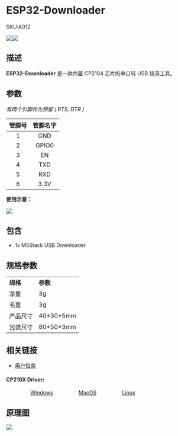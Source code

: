 # ESP32-Downloader

<el-tag effect="plain">SKU:A012</el-tag>

<div class="product_pic"><img src="assets/img/product_pics/tool/usb_downloader_01.webp"><img src="assets/img/product_pics/tool/usb_downloader_02.webp"></div>

## 描述

**ESP32-Downloader** 是一款内置 CP2104 芯片的串口转 USB 烧录工具。

## 参数

*有两个引脚作为预留 ( RTS, DTR )*

|       管脚号       |          管脚名字          |
| :-------------------: |:------------------------: |
|           1           |           GND             |
|           2           |           GPIO0           |
|           3           |           EN              |
|           4           |           TXD             |
|           5           |           RXD             |
|           6           |           3.3V            |

**使用示意：**

<img src="assets/img/product_pics/tool/usb_downloader_04.webp">

## 包含

- 1x M5Stack USB Downloader

## 规格参数

<table>
   <tr style="font-weight:bold">
      <td>规格</td>
      <td>参数</td>
   </tr>
   <tr>
      <td>净重</td>
      <td>3g</td>
   </tr>
   <tr>
      <td>毛重</td>
      <td>3g</td>
   </tr>
   <tr>
      <td>产品尺寸</td>
      <td>40*30*5mm</td>
   </tr>
   <tr>
      <td>包装尺寸</td>
      <td>80*50*3mm</td>
   </tr>
 </table>

## 相关链接

- [用户指南](https://github.com/watson8544/M5Stack-UserGuide/blob/master/TOOLS_DOCS/M5Stack-USB-Downloader-UserGuide.md)

 <h4><span>CP210X Driver:</span></h4>
    <p>
    <a href="https://m5stack.oss-cn-shenzhen.aliyuncs.com/resource/drivers/CP210x_VCP_Windows.zip" target="_blank" rel="noopener noreferrer" style="padding-left: 13%"><img src="https://cdn.shopify.com/s/files/1/0056/7689/2250/files/windows_89cc6ea0-2a3c-4327-97e5-8f51f448c38b_icon.webp?v=1557026574" alt="">Windows</a>
    <a href="https://m5stack.oss-cn-shenzhen.aliyuncs.com/resource/drivers/CP210x_VCP_MacOS.zip" target="_blank" rel="noopener noreferrer" style="padding-left: 13%"><img src="https://cdn.shopify.com/s/files/1/0056/7689/2250/files/mac_large.webp?v=1557026570" alt="">MacOS</a>
    <a href="https://m5stack.oss-cn-shenzhen.aliyuncs.com/resource/drivers/CP210x_VCP_Linux.zip" target="_blank" rel="noopener noreferrer" style="padding-left: 13%"><img src="https://cdn.shopify.com/s/files/1/0056/7689/2250/files/linux_icon.webp?v=1557026584" alt="">Linux</a>
    </p>

## 原理图

<img src="assets/img/product_pics/tool/usb_downloader_sch.webp">

<script>

   var purchase_link = 'https://m5stack.com/collections/m5-accessory/products/usb-ttl-uart-serial-adapter';

   anchor_search(purchase_link);
   scrollFunc();

</script>